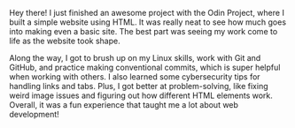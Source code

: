 Hey there! I just finished an awesome project with the Odin Project, where I built a simple website using HTML. It was really neat to see how much goes into making even a basic site. The best part was seeing my work come to life as the website took shape.

Along the way, I got to brush up on my Linux skills, work with Git and GitHub, and practice making conventional commits, which is super helpful when working with others. I also learned some cybersecurity tips for handling links and tabs. Plus, I got better at problem-solving, like fixing weird image issues and figuring out how different HTML elements work. Overall, it was a fun experience that taught me a lot about web development!